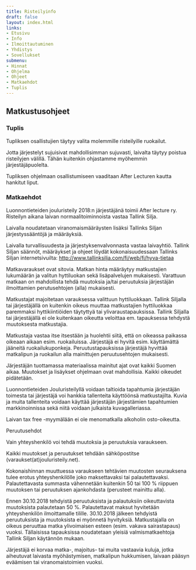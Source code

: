 ```yaml
---
title: Risteilyinfo
draft: false
layout: index.html
links:
- Etusivu
- Info
- Ilmoittautuminen
- Yhdistys
- Sovellukset
submenu:
- Hinnat
- Ohjelma
- Ohjeet
- Matkaehdot
- Tuplis
---
```

## Matkustusohjeet

### Tuplis

Tupliksen osallistujien täytyy valita molemmille risteilyille ruokailut.

Jotta järjestelyt sujuisivat mahdollisimman sujuvasti, laivalta täytyy poistua risteilyjen välillä. Tähän kuitenkin ohjastamme myöhemmin järjestäjäpuolelta.

Tupliksen ohjelmaan osallistumiseen vaaditaan After Lecturen kautta hankitut liput.

### Matkaehdot

Luonnontieteiden jouluristeily 2018:n järjestäjänä toimii After lecture ry. Risteilyn aikana laivan normaalitoiminnoista vastaa Tallink Silja.

Laivalla noudatetaan viranomaismääräysten lisäksi Tallinks Siljan järjestyssääntöjä ja määräyksiä.

Laivalla turvallisuudesta ja järjestyksenvalvonnasta vastaa laivayhtiö. Tallink Siljan säännöt, määräykset ja ohjeet löydät kokonaisuudessaan Tallinks Siljan internetsivuilta: http://www.tallinksilja.com/fi/web/fi/hyva-tietaa

Matkavaraukset ovat sitovia. Matkan hinta määräytyy matkustajien lukumäärän ja valitun hyttiluokan sekä lisäpalvelujen mukaisesti. Varattuun matkaan on mahdollista tehdä muutoksia ja/tai peruutuksia järjestäjän ilmoittamien perutusehtojen (alla) mukaisesti.

Matkustajat majoitetaan varauksessa valittuun hyttiluokkaan. Tallink Siljalla tai järjestäjällä on kuitenkin oikeus muuttaa matkustajien hyttiluokkaa paremmaksi hyttikiintiöiden täytyttyä tai ylivaraustapauksissa. Tallink Siljalla tai järjestäjällä ei ole kuitenkaan oikeutta veloittaa 
em. tapauksessa tehdystä muutoksesta matkustajia.

Matkustaja vastaa itse itsestään ja huolehtii siitä, että on oikeassa paikassa oikeaan aikaan esim. ruokailuissa. Järjestäjä ei hyvitä esim. käyttämättä jääneitä ruokailukuponkeja. Peruutustapauksissa järjestäjä hyvittää matkalipun ja ruokailun alla mainittujen peruutusehtojen mukaisesti.

Järjestäjän tuottamassa materiaalissa mainitut ajat ovat kaikki Suomen aikaa. Muutokset ja lisäykset ohjelmaan ovat mahdollisia. Kaikki oikeudet pidätetään.

Luonnontieteiden Jouluristeilyllä voidaan taltioida tapahtumia järjestäjän toimesta tai järjestäjä voi hankkia tallenteita käyttöönsä matkustajilta. Kuvia ja muita tallenteita voidaan käyttää järjestäjän järjestämien tapahtumien markkinoinnissa sekä niitä voidaan julkaista kuvagalleriassa.

Laivan tax free -myymälään ei ole menomatkalla alkoholin osto-oikeutta.

Peruutusehdot

Vain yhteyshenkilö voi tehdä muutoksia ja peruutuksia varaukseen.

Kaikki muutokset ja peruutukset tehdään sähköpostitse (varaukset(at)jouluristeily.net).

Kokonaishinnan muuttuessa varaukseen tehtävien muutosten seurauksena tulee erotus yhteyshenkilölle joko maksettavaksi tai palautettavaksi. Palautettavasta summasta vähennetään kuitenkin 50 tai 100 % riippuen muutoksen tai peruutuksen ajankohdasta (perusteet mainittu alla).

Ennen 30.10.2018 tehdyistä peruutuksista ja palautuksiin oikeuttavista muutoksista palautetaan 50 %. Palautettavat maksut hyvitetään yhteyshenkilön ilmoittamalle tilille. 30.10.2018 jälkeen tehdyistä peruutuksista ja muutoksista ei myönnetä hyvityksiä. Matkustajalla on oikeus peruuttaa matka ylivoimaisen esteen (esim. vakava sairastapaus) vuoksi. Tällaisissa tapauksissa noudatetaan yleisiä valmismatkaehtoja Tallink Siljan käytännön mukaan.

Järjestäjä ei korvaa matka-, majoitus- tai muita vastaavia kuluja, jotka aiheutuvat laivasta myöhästymisen, matkalipun hukkumisen, laivaan pääsyn eväämisen tai viranomaistoimien vuoksi.
